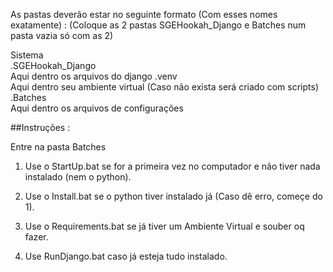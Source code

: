 As pastas deverão estar no seguinte formato (Com esses nomes exatamente) :
(Coloque as 2 pastas SGEHookah_Django e Batches num pasta vazia só com as 2)

Sistema\
	.SGEHookah_Django\
		Aqui dentro os arquivos do django
	.venv\
		Aqui dentro seu ambiente virtual
		(Caso não exista será criado com scripts)
	.Batches\
		Aqui dentro os arquivos de configurações


##Instruções :

Entre na pasta Batches

1. Use o StartUp.bat se for a primeira vez no computador e não tiver nada instalado (nem o python).

2. Use o Install.bat se o python tiver instalado já (Caso dê erro, começe do 1).

3. Use o Requirements.bat se já tiver um Ambiente Virtual e souber oq fazer.

4. Use RunDjango.bat caso já esteja tudo instalado.
